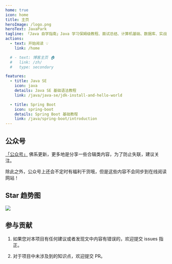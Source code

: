 ```yaml
---
home: true
icon: home
title: 主页
heroImage: /logo.png
heroText: JavaPark
tagline: 「Java 自学指南」Java 学习保姆级教程、面试总结、计算机基础、数据库、实战实践、效率工具、资源分享、程序人生。
actions:
  - text: 开始阅读 💡
    link: /home

  # - text: 博客主页 🏠
  #   link: /zh/
  #   type: secondary

features:
  - title: Java SE
    icon: java
    details: Java SE 基础语法教程
    link: /java/java-se/jdk-install-and-hello-world

  - title: Spring Boot
    icon: spring-boot
    details: Spring Boot 基础教程
    link: /java/spring-boot/introduction
---
```


## 公众号

[「公众号」](https://cdn.jsdelivr.net/gh/cunyu1943/cunyu1943@main/imgs/wepublic.gif) 佛系更新，更多地是分享一些合辑类内容，为了防止失联，建议关注。

除此之外，公众号上还会不定时有福利干货哦，但是这些内容不会同步到在线阅读网站！

## Star 趋势图

<img src="https://api.star-history.com/svg?repos=cunyu1943/JavaPark&type=Date"/>

## 参与贡献

1.   如果您对本项目有任何建议或者发现文中内容有错误的，欢迎提交 issues 指正。

2.   对于项目中未涉及到的知识点，欢迎提交 PR。

